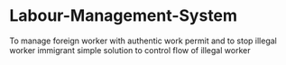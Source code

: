 # Labour-Management-System
To manage foreign worker with authentic work permit and to stop illegal worker immigrant 
simple solution to control flow of illegal worker 
